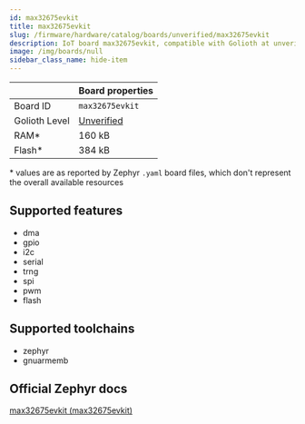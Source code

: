 ```yaml
---
id: max32675evkit
title: max32675evkit
slug: /firmware/hardware/catalog/boards/unverified/max32675evkit
description: IoT board max32675evkit, compatible with Golioth at unverified level.
image: /img/boards/null
sidebar_class_name: hide-item
---
```


[//]: # (This is an auto-generated file, do not edit! Changes to it will be lost upon re-generation)



|                | Board properties     |
| -------------  | -------------------- |
| Board ID       | `max32675evkit` |
| Golioth Level  | [Unverified](/firmware/hardware#unverified-boards) |
| RAM*           | 160 kB |
| Flash*         | 384 kB |

\* values are as reported by Zephyr `.yaml` board files, which don't represent the overall available resources



## Supported features

* dma
* gpio
* i2c
* serial
* trng
* spi
* pwm
* flash

## Supported toolchains

* zephyr
* gnuarmemb

## Official Zephyr docs

[max32675evkit (max32675evkit)](https://docs.zephyrproject.org/latest/boards/adi/max32675evkit/doc/index.html)

